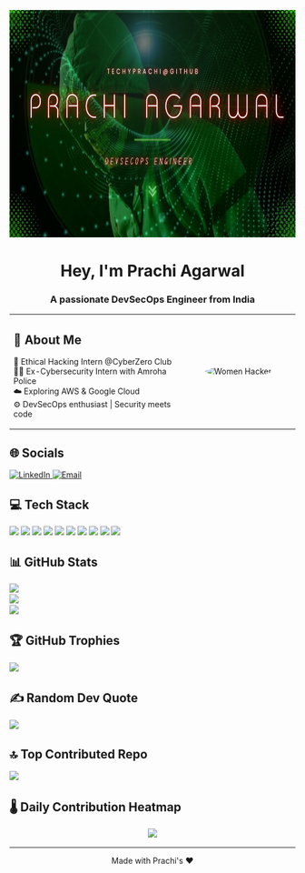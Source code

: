 <!-- Banner Image -->
<p align="center">
  <img src="https://github.com/techyprachi/techyprachi/blob/main/GITHUB%20Banner.jpg?raw=true" alt="GitHub Banner" width="100%" height="400">
</p>

<h1 align="center">Hey, I'm Prachi Agarwal</h1>
<h3 align="center">A passionate DevSecOps Engineer from India</h3>

<!-- About Me + Hacker GIF Side by Side -->
<table>
  <tr>
    <td width="60%">
      <h2>💫 About Me</h2>
      <p>
        🔐 Ethical Hacking Intern @CyberZero Club <br>
        👮‍♀️ Ex-Cybersecurity Intern with Amroha Police <br>
        ☁️ Exploring AWS & Google Cloud <br>
        ⚙️ DevSecOps enthusiast | Security meets code
      </p>
    </td>
    <td width="40%" align="center">
      <img src="https://giffiles.alphacoders.com/223/223515.gif" alt="Women Hacker" width="250" style="border-radius: 50%;">
    </td>
  </tr>
</table>

<h2>🌐 Socials</h2>
<p>
  <a href="https://linkedin.com/in/prachi-agarwal-72a15729a" target="_blank">
    <img src="https://img.shields.io/badge/LinkedIn-%230077B5.svg?logo=linkedin&logoColor=white" alt="LinkedIn">
  </a>
  <a href="mailto:prachiag075@gmail.com">
    <img src="https://img.shields.io/badge/Email-D14836?logo=gmail&logoColor=white" alt="Email">
  </a>
</p>

<h2>💻 Tech Stack</h2>
<p>
  <img src="https://img.shields.io/badge/AWS-%23FF9900.svg?style=for-the-badge&logo=amazon-aws&logoColor=white">
  <img src="https://img.shields.io/badge/GoogleCloud-%234285F4.svg?style=for-the-badge&logo=google-cloud&logoColor=white">
  <img src="https://img.shields.io/badge/html5-%23E34F26.svg?style=for-the-badge&logo=html5&logoColor=white">
  <img src="https://img.shields.io/badge/css3-%231572B6.svg?style=for-the-badge&logo=css3&logoColor=white">
  <img src="https://img.shields.io/badge/c-%2300599C.svg?style=for-the-badge&logo=c&logoColor=white">
  <img src="https://img.shields.io/badge/java-%23ED8B00.svg?style=for-the-badge&logo=openjdk&logoColor=white">
  <img src="https://img.shields.io/badge/python-3670A0?style=for-the-badge&logo=python&logoColor=ffdd54">
  <img src="https://img.shields.io/badge/mysql-4479A1.svg?style=for-the-badge&logo=mysql&logoColor=white">
  <img src="https://img.shields.io/badge/github-%23121011.svg?style=for-the-badge&logo=github&logoColor=white">
  <img src="https://img.shields.io/badge/git-%23F05033.svg?style=for-the-badge&logo=git&logoColor=white">
</p>

<h2>📊 GitHub Stats</h2>
<p>
  <img src="https://github-readme-stats.vercel.app/api?username=techyprachi&theme=neon&hide_border=true&include_all_commits=true&count_private=false"><br>
  <img src="https://nirzak-streak-stats.vercel.app/?user=techyprachi&theme=neon&hide_border=true"><br>
  <img src="https://github-readme-stats.vercel.app/api/top-langs/?username=techyprachi&theme=neon&hide_border=true&include_all_commits=true&count_private=false&layout=compact">
</p>

<h2>🏆 GitHub Trophies</h2>
<p>
  <img src="https://github-profile-trophy.vercel.app/?username=techyprachi&theme=radical&no-frame=false&no-bg=false&margin-w=4">
</p>

<h2>✍️ Random Dev Quote</h2>
<p>
  <img src="https://quotes-github-readme.vercel.app/api?type=horizontal&theme=radical">
</p>

<h2>🔝 Top Contributed Repo</h2>
<p>
  <img src="https://github-contributor-stats.vercel.app/api?username=techyprachi&limit=5&theme=dark&combine_all_yearly_contributions=true">
</p>

<!-- 🌡️ GitHub Contribution Heatmap -->
<h2>🌡️ Daily Contribution Heatmap</h2>
<p align="center">
  <img src="https://github-readme-activity-graph.vercel.app/graph?username=techyprachi&theme=react-dark&hide_border=true">
</p>

<hr>
<p align="center">Made with Prachi's ❤️</p>
